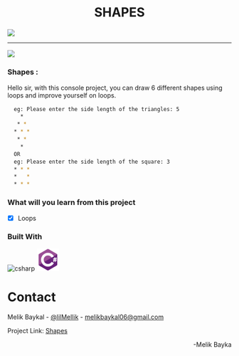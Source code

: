 <h1 align="center">SHAPES</h1>
<img align="center" src="https://user-images.githubusercontent.com/76618468/187653163-bca5427d-3f5e-4bf9-8600-ed667f7ed92f.jpg">
<hr>
<img align="center" src="https://user-images.githubusercontent.com/76618468/187654021-e727525f-83dd-4641-bfb4-6e7165767038.jpg">

<h3>Shapes :</h3>

Hello sir, with this console project, you can draw 6 different shapes using loops and improve yourself on loops.


```bash
  eg: Please enter the side length of the triangles: 5
    *
   * *
  * * *
   * *
    *
  OR
  eg: Please enter the side length of the square: 3
  * * *
  *   *
  * * *
```

<h3>What will you learn from this project</h3>

- [x] Loops

<h3>Built With</h3>
<img src="https://user-images.githubusercontent.com/76618468/185224412-9aa949ad-6e10-4304-9385-8ca74633934b.png" alt="csharp" width="50" height="50"/>
<img src="https://raw.githubusercontent.com/devicons/devicon/master/icons/csharp/csharp-original.svg" alt="csharp" width="50" height="50"/>

<h1>Contact</h1>

Melik Baykal - [@lilMellik](https://twitter.com/lilMellik) - melikbaykal06@gmail.com

Project Link: [Shapes](https://github.com/Melik-B/shapes)

<p align="right">-Melik Bayka</p>
